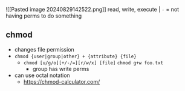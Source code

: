 ![[Pasted image 20240829142522.png]]
read, write, execute | `-`  = not having perms to do something

## chmod
- changes file permission
-  `chmod {user|group|other} + {attribute} {file}`
	- `chmod [u/g/o][+/-/=][r/w/x] [file]`
`chmod g+w foo.txt`
		- group has write perms
- can use octal notation 
	- https://chmod-calculator.com/
